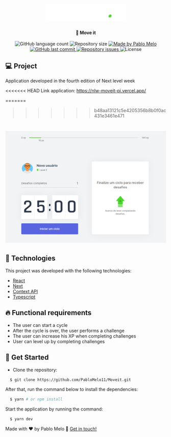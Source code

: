 <h1 align="center">
    <img alt="moveit" title="#moveit" src=".github/Logo.png" width="250px" />
</h1>

<h4 align="center">
	🚀 Move it
</h4>

<p align="center">
  <img alt="GitHub language count" src="https://img.shields.io/github/languages/count/PabloMelo11/Moveit?color=%2304D361">

  <img alt="Repository size" src="https://img.shields.io/github/repo-size/PabloMelo11/Moveit">

  <a href="https://www.linkedin.com/in/pablo-melo-377297161/">
    <img alt="Made by Pablo Melo" src="https://img.shields.io/badge/made%20by-PabloMelo11-%2304D361">
  </a>

  <a href="https://github.com/PabloMelo11/Moveit/commits/master">
    <img alt="GitHub last commit" src="https://img.shields.io/github/last-commit/PabloMelo11/Moveit">
  </a>

  <a href="https://github.com/PabloMelo11/Moveit/issues">
    <img alt="Repository issues" src="https://img.shields.io/github/issues/PabloMelo11/Moveit">
  </a>

  <img alt="License" src="https://img.shields.io/badge/license-MIT-brightgreen">
</p>

## 💻 Project

Application developed in the fourth edition of Next level week

<<<<<<< HEAD
Link application: https://nlw-moveit-pi.vercel.app/

=======
>>>>>>> b48aa13121c5e4205356b8b0f0ac431e3461e471
<h1 align="center">
    <img alt="moveit" title="moveit" src=".github/image.png" width="px" />
</h1>

## 🚀 Technologies

This project was developed with the following technologies:

- [React](https://pt-br.reactjs.org/)
- [Next](https://nextjs.org/)
- [Context API](https://pt-br.reactjs.org/docs/context.html)
- [Typescript](https://www.typescriptlang.org/)

## 🔥️ Functional requirements

- The user can start a cycle
- After the cycle is over, the user performs a challenge
- The user can increase his XP when completing challenges
- User can level up by completing challenges

## 🤔 Get Started

- Clone the repository:

```sh
  $ git clone https://github.com/PabloMelo11/Moveit.git
```

After that, run the command below to install the dependencies:

```sh
  $ yarn # or npm install
```

Start the application by running the command:

```sh
  $ yarn dev
```

Made with ♥ by Pablo Melo :wave: [Get in touch!](https://www.linkedin.com/in/pablo-melo-377297161/)
